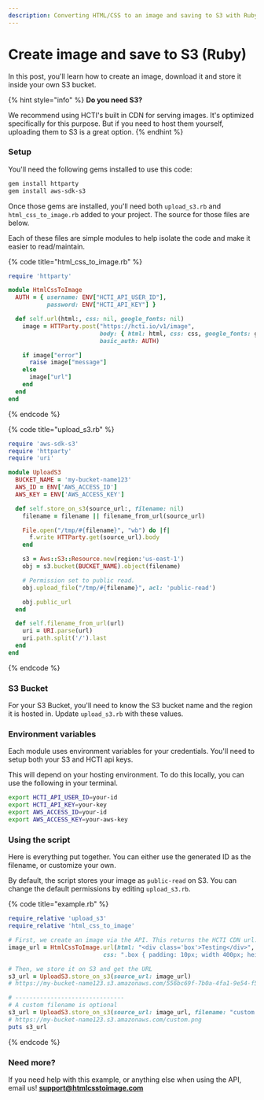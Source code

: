 ```yaml
---
description: Converting HTML/CSS to an image and saving to S3 with Ruby
---
```


# Create image and save to S3 \(Ruby\)

In this post, you'll learn how to create an image, download it and store it inside your own S3 bucket.

{% hint style="info" %}
**Do you need S3?**

We recommend using HCTI's built in CDN for serving images. It's optimized specifically for this purpose. But if you need to host them yourself, uploading them to S3 is a great option.
{% endhint %}

### Setup

You'll need the following gems installed to use this code:

```bash
gem install httparty
gem install aws-sdk-s3
```

Once those gems are installed, you'll need both `upload_s3.rb` and `html_css_to_image.rb` added to your project. The source for those files are below.

Each of these files are simple modules to help isolate the code and make it easier to read/maintain.

{% code title="html\_css\_to\_image.rb" %}
```ruby
require 'httparty'

module HtmlCssToImage
  AUTH = { username: ENV["HCTI_API_USER_ID"],
           password: ENV["HCTI_API_KEY"] }

  def self.url(html:, css: nil, google_fonts: nil)
    image = HTTParty.post("https://hcti.io/v1/image",
                          body: { html: html, css: css, google_fonts: google_fonts },
                          basic_auth: AUTH)

    if image["error"]
      raise image["message"]
    else
      image["url"]
    end
  end
end
```
{% endcode %}

{% code title="upload\_s3.rb" %}
```ruby
require 'aws-sdk-s3'
require 'httparty'
require 'uri'

module UploadS3
  BUCKET_NAME = 'my-bucket-name123'
  AWS_ID = ENV['AWS_ACCESS_ID']
  AWS_KEY = ENV['AWS_ACCESS_KEY']

  def self.store_on_s3(source_url:, filename: nil)
    filename = filename || filename_from_url(source_url)

    File.open("/tmp/#{filename}", "wb") do |f|
      f.write HTTParty.get(source_url).body
    end

    s3 = Aws::S3::Resource.new(region:'us-east-1')
    obj = s3.bucket(BUCKET_NAME).object(filename)

    # Permission set to public read.
    obj.upload_file("/tmp/#{filename}", acl: 'public-read')

    obj.public_url
  end

  def self.filename_from_url(url)
    uri = URI.parse(url)
    uri.path.split('/').last
  end
end
```
{% endcode %}

### S3 Bucket

For your S3 Bucket, you'll need to know the S3 bucket name and the region it is hosted in. Update `upload_s3.rb` with these values.

### Environment variables

Each module uses environment variables for your credentials. You'll need to setup both your S3 and HCTI api keys.

This will depend on your hosting environment. To do this locally, you can use the following in your terminal.

```bash
export HCTI_API_USER_ID=your-id
export HCTI_API_KEY=your-key
export AWS_ACCESS_ID=your-id
export AWS_ACCESS_KEY=your-aws-key
```

### Using the script

Here is everything put together. You can either use the generated ID as the filename, or customize your own.

By default, the script stores your image as `public-read` on S3. You can change the default permissions by editing `upload_s3.rb`.

{% code title="example.rb" %}
```ruby
require_relative 'upload_s3'
require_relative 'html_css_to_image'

# First, we create an image via the API. This returns the HCTI CDN url.
image_url = HtmlCssToImage.url(html: "<div class='box'>Testing</div>",
                           css: ".box { padding: 10px; width 400px; height 400px; border: 4px green solid; }")

# Then, we store it on S3 and get the URL
s3_url = UploadS3.store_on_s3(source_url: image_url)
# https://my-bucket-name123.s3.amazonaws.com/556bc69f-7b0a-4fa1-9e54-f5248c03dffb

# ------------------------------- 
# A custom filename is optional
s3_url = UploadS3.store_on_s3(source_url: image_url, filename: "custom.png")
# https://my-bucket-name123.s3.amazonaws.com/custom.png
puts s3_url
```
{% endcode %}

### Need more?

If you need help with this example, or anything else when using the API, email us! **support@htmlcsstoimage.com**

